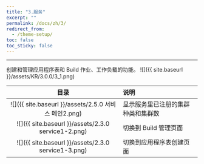```yaml
---
title: "3.服务"
excerpt: ""
permalink: /docs/zh/3/
redirect_from:
  - /theme-setup/
toc: false
toc_sticky: false
---
```


---
创建和管理应用程序表和 Build 作业、工作负载的功能。
![]({{ site.baseurl }}/assets/KR/3.0.0/3_1.png)

| **目录** | **说明** |
| :---: | :--- |
| ![]({{ site.baseurl }}/assets/2.5.0 서비스 메인2.png) | 显示服务里已注册的集群种类和集群数 |
| ![]({{ site.baseurl }}/assets/2.3.0 service1-2.png) | 切换到 Build 管理页面 |
| ![]({{ site.baseurl }}/assets/2.3.0 service1-3.png) | 切换到应用程序表创建页面 |
